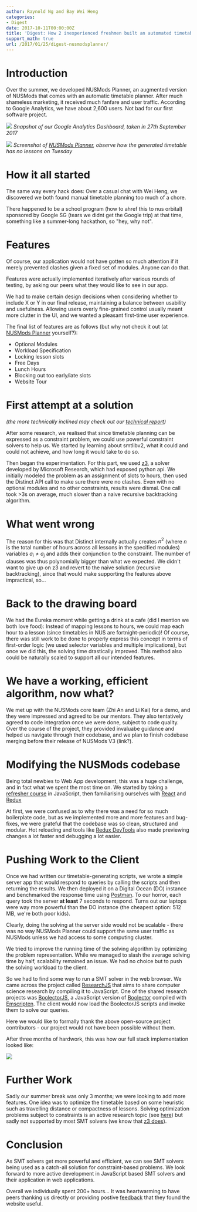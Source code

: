 ```yaml
---
author: Raynold Ng and Bay Wei Heng
categories:
- Digest
date: 2017-10-11T00:00:00Z
title: 'Digest: How 2 inexperienced freshmen built an automated timetable generator over a summer' 
support_math: true
url: /2017/01/25/digest-nusmodsplanner/
---
```

# Introduction

Over the summer, we developed NUSMods Planner, an augmented version of NUSMods that comes with an automatic timetable planner. After much shameless marketing, it received much fanfare and user traffic. According to Google Analytics, we have about 2,600 users. Not bad for our first software project.

![](https://i.imgur.com/dIUcXfP.png)
*Snapshot of our Google Analytics Dashboard, taken in 27th September 2017*

![](https://i.imgur.com/WBm1NPGl.png)
*Screenshot of [NUSMods Planner](http://modsplanner.tk/), observe how the generated timetable has no lessons on Tuesday*


# How it all started

The same way every hack does: Over a casual chat with Wei Heng, we discovered we both found manual timetable planning too much of a chore.

There happened to be a school program (how to ahref this to nus orbital) sponsored by Google SG (tears we didnt get the Google trip) at that time, something like a summer-long hackathon, so "hey, why not".

# Features

Of course, our application would not have gotten so much attention if it merely prevented clashes given a fixed set of modules. Anyone can do that.

Features were actually implemented iteratively after various rounds of testing, by asking our peers what they would like to see in our app.

We had to make certain design decisions when considering whether to include X or Y in our final release, maintaining a balance between usability and usefulness. Allowing users overly fine-grained control usually meant more clutter in the UI, and we wanted a pleasant first-time user experience.

The final list of features are as follows (but why not check it out (at [NUSMods Planner](https://modsplanner.tk) yourself?):

- Optional Modules
- Workload Specification
- Locking lesson slots
- Free Days
- Lunch Hours
- Blocking out too early/late slots
- Website Tour

# First attempt at a solution

*(the more technically inclined may check out our [technical report](https://github.com/raynoldng/orbital-splashdown/blob/master/Splashdown_Technical_Report.pdf))*

After some research, we realised that since timetable planning can be expressed as a constraint problem, we could use powerful constraint solvers to help us. We started by learning about smtlibv2, what it could and could not achieve, and how long it would take to do so.

Then began the experimentation. For this part, we used [z3](https://github.com/Z3Prover/z3), a solver developed by Microsoft Research, which had exposed python api. We initially modeled the problem as an assignment of slots to hours, then used the Distinct API call to make sure there were no clashes. Even with no optional modules and no other constraints, results were dismal. One call took >3s on average, much slower than a naive recursive backtracking algorithm.

# What went wrong

The reason for this was that Distinct internally actually creates $n^2$ (where $n$ is the total number of hours across all lessons in the specified modules) variables $a_i\neq a_j$ and adds their conjunction to the constraint. The number of clauses was thus polynomially bigger than what we expected. We didn't want to give up on z3 and revert to the naive solution (recursive backtracking), since that would make supporting the features above impractical, so...


# Back to the drawing board

We had the Eureka moment while getting a drink at a cafe (did I mention we both love food): Instead of mapping lessons to hours, we could map each hour to a lesson (since timetables in NUS are fortnight-periodic)! Of course, there was still work to be done to properly express this concept in terms of first-order logic (we used selector variables and multiple implications), but once we did this, the solving time drastically improved. This method also could be naturally scaled to support all our intended features.

# We have a working, efficient algorithm, now what?

We met up with the NUSMods core team (Zhi An and Li Kai) for a demo, and they were impressed and agreed to be our mentors. They also tentatively agreed to code integration once we were done, subject to code quality. Over the course of the project, they provided invaluabe guidance and helped us navigate through their codebase, and we plan to finish codebase merging before their release of NUSMods V3 (link?).

# Modifying the NUSMods codebase

Being total newbies to Web App development, this was a huge challenge, and in fact what we spent the most time on. We started by taking a [refresher course](https://learnxinyminutes.com/docs/javascript/) in JavaScript, then familiarising ourselves with [React](https://facebook.github.io/react/tutorial/tutorial.html) and [Redux](https://egghead.io/courses/getting-started-with-redux)

At first, we were confused as to why there was a need for so much boilerplate code, but as we implemented more and more features and bug-fixes, we were grateful that the codebase was so clean, structured and modular. Hot reloading and tools like [Redux DevTools](https://chrome.google.com/webstore/detail/redux-devtools/lmhkpmbekcpmknklioeibfkpmmfibljd?hl=en) also made previewing changes a lot faster and debugging a lot easier.


# Pushing Work to the Client

Once we had written our timetable-generating scripts, we wrote a simple server app that would respond to queries by calling the scripts and then returning the results. We then deployed it on a Digital Ocean (DO) instance and benchmarked the response time using [Postman](https://www.getpostman.com/). To our horror, each query took the server **at least** 7 seconds to respond. Turns out our laptops were way more powerful than the DO instance (the cheapest option: 512 MB, we're both poor kids).

Clearly, doing the solving at the server side would not be scalable - there was no way NUSMods Planner could support the same user traffic as NUSMods unless we had access to some computing cluster.

We tried to improve the running time of the solving algorithm by optimizing the problem representation. While we managed to slash the average solving time by half, scalability remained an issue. We had no choice but to push the solving workload to the client. 

So we had to find some way to run a SMT solver in the web browser. We came across the project called [ResearchJS](http://jgalenson.github.io/research.js/) that aims to share computer science research by compiling it to JavaScript. One of the shared research projects was [BoolectorJS](https://jgalenson.github.io/research.js/demos/boolector.html), a JavaScript version of [Boolector](http://fmv.jku.at/boolector/) compiled with [Emscripten](https://github.com/kripken/emscripten). The client would now load the BoolectorJS scripts and invoke them to solve our queries. 

Here we would like to formally thank the above open-source project contributors - our project would not have been possible without them.

After three months of hardwork, this was how our full stack implementation looked like:

![](https://i.imgur.com/PeFL2oe.png)

# Further Work

Sadly our summer break was only 3 months; we were looking to add more features. One idea was to optimize the timetable based on some heuristic such as travelling distance or compactness of lessons. Solving optimization problems subject to constraints is an active research topic (see [here](https://link.springer.com/chapter/10.1007/978-3-642-29700-7_23)) but sadly not supported by most SMT solvers (we know that [z3 does](https://www.microsoft.com/en-us/research/wp-content/uploads/2016/02/nbjorner-nuz.pdf)).

# Conclusion

As SMT solvers get more powerful and efficient, we can see SMT solvers being used as a catch-all solution for constraint-based problems. We look forward to more active development in JavaScript based SMT solvers and their application in web applications. 

Overall we individually spent 200+ hours... It was heartwarming to have peers thanking us directly or providing postive [feedback](https://docs.google.com/forms/d/e/1FAIpQLScnDNgsB2K41EbWcDoMAyCmKRbwiB--Ih5t_E0r7Edf2VR_og/viewform) that they found the website useful. 

